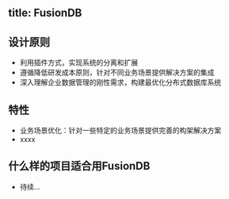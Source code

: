 title: FusionDB
---


## 设计原则

* 利用插件方式，实现系统的分离和扩展
* 遵循降低研发成本原则，针对不同业务场景提供解决方案的集成
* 深入理解企业数据管理的刚性需求，构建最优化分布式数据库系统

## 特性

* 业务场景优化：针对一些特定的业务场景提供完善的构架解决方案
* xxxx

## 什么样的项目适合用FusionDB

* 待续...

